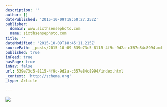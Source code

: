 ```yaml
---
description: ''
author: []
datePublished: '2015-10-09T18:50:27.252Z'
publisher:
  domain: www.sixthsensephoto.com
  name: sixthsensephoto.com
title: ''
dateModified: '2015-10-09T18:45:11.215Z'
sourcePath: _posts/2015-10-09-539e73c5-8115-4f9c-9d2a-c357e84c8994.md
published: true
inFeed: true
hasPage: true
inNav: false
url: 539e73c5-8115-4f9c-9d2a-c357e84c8994/index.html
_context: 'http://schema.org'
_type: Article

---
```

![](http://www.sixthsensephoto.com/photos/i-4FmDNr9/0/X2/i-4FmDNr9-X2.jpg)